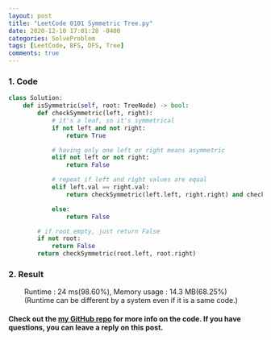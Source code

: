 ```yaml
---
layout: post
title: "LeetCode 0101 Symmetric Tree.py"
date: 2020-12-10 17:01:28 -0400
categories: SolveProblem
tags: [LeetCode, BFS, DFS, Tree]
comments: true
---
```


### 1. Code
```python
class Solution:
    def isSymmetric(self, root: TreeNode) -> bool:
        def checkSymmetric(left, right):
            # it's a leaf, so it's symmetrical
            if not left and not right:
                return True

            # having only one left or right means asymmetric
            elif not left or not right:
                return False

            # repeat if left and right values are equal
            elif left.val == right.val:
                return checkSymmetric(left.left, right.right) and checkSymmetric(left.right, right.left)

            else:
                return False

        # if root empty, just return False
        if not root:
            return False
        return checkSymmetric(root.left, root.right)
```

### 2. Result
&nbsp;&nbsp;&nbsp;&nbsp;&nbsp;&nbsp;&nbsp;&nbsp;Runtime : 24 ms(98.60%), Memory usage : 14.3 MB(68.25%)  
&nbsp;&nbsp;&nbsp;&nbsp;&nbsp;&nbsp;&nbsp;&nbsp;(Runtime can be different by a system even if it is a same code.)

#### Check out the [my GitHub repo][hyuk-gh] for more info on the code. If you have questions, you can leave a reply on this post.
[hyuk-gh]: https://github.com/dlgur1994/StudyAlgorithms
